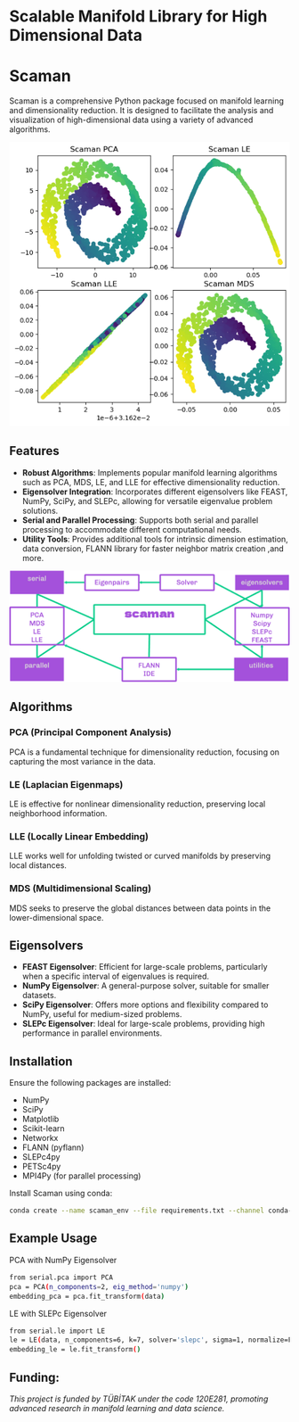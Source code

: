 Scalable Manifold Library for High Dimensional Data
=======
# Scaman

Scaman is a comprehensive Python package focused on manifold learning and dimensionality reduction. It is designed to facilitate the analysis and visualization of high-dimensional data using a variety of advanced algorithms.

![Scaman Swissroll Visualization](scaman-swissroll.png)

## Features

- **Robust Algorithms**: Implements popular manifold learning algorithms such as PCA, MDS, LE, and LLE for effective dimensionality reduction.
- **Eigensolver Integration**: Incorporates different eigensolvers like FEAST, NumPy, SciPy, and SLEPc, allowing for versatile eigenvalue problem solutions.
- **Serial and Parallel Processing**: Supports both serial and parallel processing to accommodate different computational needs.
- **Utility Tools**: Provides additional tools for intrinsic dimension estimation, data conversion, FLANN library for faster neighbor matrix creation ,and more.

![scaman structure](scaman-structure.png)

## Algorithms

### PCA (Principal Component Analysis)
PCA is a fundamental technique for dimensionality reduction, focusing on capturing the most variance in the data.

### LE (Laplacian Eigenmaps)
LE is effective for nonlinear dimensionality reduction, preserving local neighborhood information.

### LLE (Locally Linear Embedding)
LLE works well for unfolding twisted or curved manifolds by preserving local distances.

### MDS (Multidimensional Scaling)
MDS seeks to preserve the global distances between data points in the lower-dimensional space.

## Eigensolvers

- **FEAST Eigensolver**: Efficient for large-scale problems, particularly when a specific interval of eigenvalues is required.
- **NumPy Eigensolver**: A general-purpose solver, suitable for smaller datasets.
- **SciPy Eigensolver**: Offers more options and flexibility compared to NumPy, useful for medium-sized problems.
- **SLEPc Eigensolver**: Ideal for large-scale problems, providing high performance in parallel environments.

## Installation

Ensure the following packages are installed:

- NumPy
- SciPy
- Matplotlib
- Scikit-learn
- Networkx
- FLANN (pyflann)
- SLEPc4py
- PETSc4py 
- MPI4Py (for parallel processing)

Install Scaman using conda:

```bash
conda create --name scaman_env --file requirements.txt --channel conda-forge
```
## Example Usage

PCA with NumPy Eigensolver
```bash
from serial.pca import PCA
pca = PCA(n_components=2, eig_method='numpy')
embedding_pca = pca.fit_transform(data)
```
LE with SLEPc Eigensolver
```bash
from serial.le import LE
le = LE(data, n_components=6, k=7, solver='slepc', sigma=1, normalize=False)
embedding_le = le.fit_transform()
```
## Funding:
*This project is funded by TÜBİTAK under the code 120E281, promoting advanced research in manifold learning and data science.*


